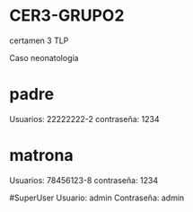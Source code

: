 # CER3-GRUPO2
 certamen 3 TLP

Caso neonatología

# padre
Usuarios: 22222222-2
contraseña: 1234

# matrona
Usuarios: 78456123-8
contraseña: 1234

#SuperUser
Usuario: admin
Contraseña: admin
